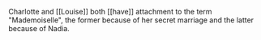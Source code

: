 Charlotte and [[Louise]] both [[have]] attachment to the term "Mademoiselle", the former because of her secret marriage and the latter because of Nadia.